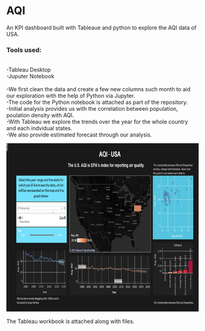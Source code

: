# AQI
An KPI dashboard built with Tableaue and python to explore the AQI data of USA.<br>
### Tools used:
<br>
-Tableau Desktop
<br>
-Juputer Notebook <br><br>
-We first clean the data and create a few new columns such month to aid our exploration with the help of Python via Jupyter. <br>
-The code for the Python notebook is attached as part of the repository. <br>
-Initial analysis provides us with the correlation between population, poulation density with AQI.<br>
-With Tableau we explore the trends over the year for the whole country and each indvidual states.<br>
-We also provide estimated forecast through our analysis. <br>
<p>
    <img src="https://raw.githubusercontent.com/hari2595/AQI/main/Capture.PNG" width="880" height="440" />
</p>
The Tableau workbook is attached along with files.
